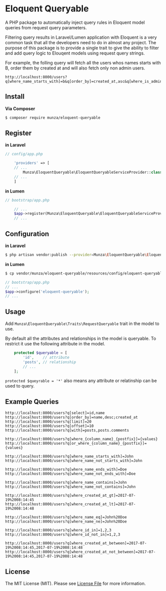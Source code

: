 # Eloquent Queryable

A PHP package to automatically inject query rules in Eloquent model queries from request query parameters.

Filtering query results in Laravel/Lumen application with Eloquent is a very common task that all the developers need to do in almost any project. The purpose of this package is to provide a single trait to give the ability to filter and add query logic to Elouqent models using request query strings.

For example, the folling query will fetch all the users whos names starts with B, order them by created at and will also fetch only non admin users.

```
http://localhost:8000/users?q[where_name_starts_with]=b&q[order_by]=created_at,asc&q[where_is_admin_ne]=1
```


## Install

**Via Composer**

``` bash
$ composer require munza/eloquent-queryable
```

## Register

**in Laravel**

```php
// config/app.php

    'providers' => [
    // ...
        Munza\EloquentQueryable\EloquentQueryableServiceProvider::class,
    // ...
    ]
```

**in Lumen**

```php
// bootstrap/app.php

    // ...
    $app->register(Munza\EloquentQueryable\EloquentQueryableServiceProvider::class);
    // ...
```

## Configuration

**in Laravel**

```bash
$ php artisan vendor:publish --provider=Munza\EloquentQueryable\EloquentQueryableServiceProvider::class
```

**in Lumen**

```bash
$ cp vendor/munza/eloquent-queryable/resources/config/eloquent-queryable.php ./config
```

```php
// bootstrap/app.php
// ...
$app->configure('eloquent-queryable');
// ...
```

## Usage

Add `Munza\EloquentQueryable\Traits\RequestQueryable` trait in the model to use.

By default all the attributes and relationships in the model is queryable. To restrict it use the following attribute in the model.

```php
    protected $queryable = [
        'id',    // attribute
        'posts', // relationship
        // ...
    ];
```

`protected $queyrable = '*'` also means any attribute or relatinship can be used to query.

## Example Queries

```
http://localhost:8000/users?q[select]=id,name
http://localhost:8000/users?q[order_by]=name,desc;created_at
http://localhost:8000/users?q[limit]=20
http://localhost:8000/users?q[offset]=10
http://localhost:8000/users?q[with]=posts,posts.comments

http://localhost:8000/users?q[where_{column_name}_{postfix}]={values}
http://localhost:8000/users?q[or_where_{column_name}_{postfix}]={values}

http://localhost:8000/users?q[where_name_starts_with]=John
http://localhost:8000/users?q[where_name_not_starts_with]=John

http://localhost:8000/users?q[where_name_ends_with]=Doe
http://localhost:8000/users?q[where_name_not_ends_with]=Doe

http://localhost:8000/users?q[where_name_contains]=John
http://localhost:8000/users?q[where_name_not_contains]=John

http://localhost:8000/users?q[where_created_at_gt]=2017-07-19%2008:14:45
http://localhost:8000/users?q[where_created_at_lt]=2017-07-19%2008:14:48

http://localhost:8000/users?q[where_name_eq]=John%20Doe
http://localhost:8000/users?q[where_name_ne]=John%20Doe

http://localhost:8000/users?q[where_id_in]=1,2,3
http://localhost:8000/users?q[where_id_not_in]=1,2,3

http://localhost:8000/users?q[where_created_at_between]=2017-07-19%2008:14:45,2017-07-19%2008:14:48
http://localhost:8000/users?q[where_created_at_not_between]=2017-07-19%2008:14:45,2017-07-19%2008:14:48
```

## License

The MIT License (MIT). Please see [License File](LICENSE.md) for more information.
